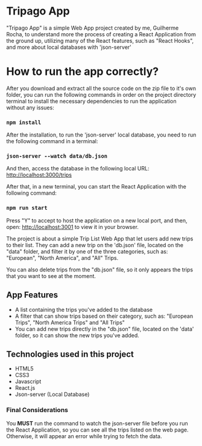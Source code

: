 # Tripago App

"Tripago App" is a simple Web App project created by me, Guilherme Rocha, to understand more the process of creating a React Application from the ground up, utilizing many of the React features, such as "React Hooks", and more about local databases with 'json-server'

# How to run the app correctly?

After you download and extract all the source code on the zip file to it's own folder, you can run the following commands in order on the project directory terminal to install the necessary dependencies to run the application without any issues:

### `npm install`

After the installation, to run the 'json-server' local database, you need to run the following command in a terminal:

### `json-server --watch data/db.json`

And then, access the database in the following local URL:
[http://localhost:3000/trips](http://localhost:3000/trips)

After that, in a new terminal, you can start the React Application with the following command:

### `npm run start`

Press "Y" to accept to host the application on a new local port, and then, open:
[http://localhost:3001](http://localhost:3001) to view it in your browser.

The project is about a simple Trip List Web App that let users add new trips to their list.
They can add a new trip on the 'db.json' file, located on the "data" folder, and filter it by one of the three categories, such as: "European", "North America", and "All" Trips.

You can also delete trips from the "db.json" file, so it only appears the trips that you want to see at the moment.

## App Features

- A list containing the trips you've added to the database
- A filter that can show trips based on their category, such as: "European Trips", "North America Trips" and "All Trips"
- You can add new trips directly in the "db.json" file, located on the 'data' folder, so it can show the new trips
  you've added.

## Technologies used in this project

- HTML5
- CSS3
- Javascript
- React.js
- Json-server (Local Database)

### Final Considerations

You <b>MUST</b> run the command to watch the json-server file before you run the React Application, so you can see all the trips listed on the web page. Otherwise, it will appear an error while trying to fetch the data.